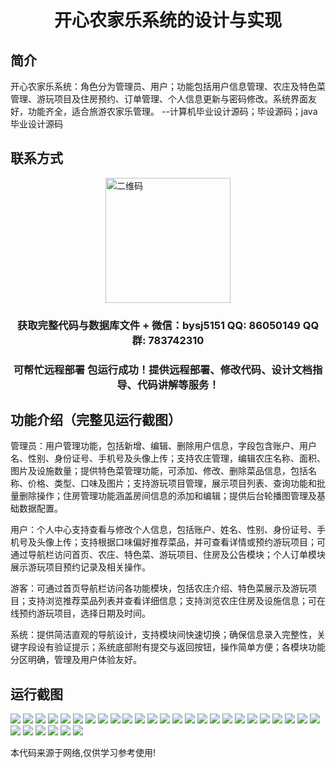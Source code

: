 <p><h1 align="center">开心农家乐系统的设计与实现</h1></p>

## 简介
开心农家乐系统：角色分为管理员、用户；功能包括用户信息管理、农庄及特色菜管理、游玩项目及住房预约、订单管理、个人信息更新与密码修改。系统界面友好，功能齐全，适合旅游农家乐管理。    --计算机毕业设计源码；毕设源码；java毕业设计源码


## 联系方式
<img src="https://bs-1329754181.cos.ap-shanghai.myqcloud.com/wx.jpg" alt="二维码" style="display: block; margin: 0 auto;" width="200px">
<p><h3 align="center">获取完整代码与数据库文件 + 微信：bysj5151 QQ: 86050149 QQ群: 783742310</h3></p>
<p><h3 align="center">可帮忙远程部署 包运行成功！提供远程部署、修改代码、设计文档指导、代码讲解等服务！</h3></p>

## 功能介绍（完整见运行截图）
管理员：用户管理功能，包括新增、编辑、删除用户信息，字段包含账户、用户名、性别、身份证号、手机号及头像上传；支持农庄管理，编辑农庄名称、面积、图片及设施数量；提供特色菜管理功能，可添加、修改、删除菜品信息，包括名称、价格、类型、口味及图片；支持游玩项目管理，展示项目列表、查询功能和批量删除操作；住房管理功能涵盖房间信息的添加和编辑；提供后台轮播图管理及基础数据配置。

用户：个人中心支持查看与修改个人信息，包括账户、姓名、性别、身份证号、手机号及头像上传；支持根据口味偏好推荐菜品，并可查看详情或预约游玩项目；可通过导航栏访问首页、农庄、特色菜、游玩项目、住房及公告模块；个人订单模块展示游玩项目预约记录及相关操作。

游客：可通过首页导航栏访问各功能模块，包括农庄介绍、特色菜展示及游玩项目；支持浏览推荐菜品列表并查看详细信息；支持浏览农庄住房及设施信息；可在线预约游玩项目，选择日期及时间。

系统：提供简洁直观的导航设计，支持模块间快速切换；确保信息录入完整性，关键字段设有验证提示；系统底部附有提交与返回按钮，操作简单方便；各模块功能分区明确，管理及用户体验友好。


## 运行截图
![](https://bs-1329754181.cos.ap-shanghai.myqcloud.com/ssm/HappyFarmSystem/img/001.jpg)
![](https://bs-1329754181.cos.ap-shanghai.myqcloud.com/ssm/HappyFarmSystem/img/002.jpg)
![](https://bs-1329754181.cos.ap-shanghai.myqcloud.com/ssm/HappyFarmSystem/img/003.jpg)
![](https://bs-1329754181.cos.ap-shanghai.myqcloud.com/ssm/HappyFarmSystem/img/004.jpg)
![](https://bs-1329754181.cos.ap-shanghai.myqcloud.com/ssm/HappyFarmSystem/img/005.jpg)
![](https://bs-1329754181.cos.ap-shanghai.myqcloud.com/ssm/HappyFarmSystem/img/006.jpg)
![](https://bs-1329754181.cos.ap-shanghai.myqcloud.com/ssm/HappyFarmSystem/img/007.jpg)
![](https://bs-1329754181.cos.ap-shanghai.myqcloud.com/ssm/HappyFarmSystem/img/008.jpg)
![](https://bs-1329754181.cos.ap-shanghai.myqcloud.com/ssm/HappyFarmSystem/img/009.jpg)
![](https://bs-1329754181.cos.ap-shanghai.myqcloud.com/ssm/HappyFarmSystem/img/010.jpg)
![](https://bs-1329754181.cos.ap-shanghai.myqcloud.com/ssm/HappyFarmSystem/img/011.jpg)
![](https://bs-1329754181.cos.ap-shanghai.myqcloud.com/ssm/HappyFarmSystem/img/012.jpg)
![](https://bs-1329754181.cos.ap-shanghai.myqcloud.com/ssm/HappyFarmSystem/img/013.jpg)
![](https://bs-1329754181.cos.ap-shanghai.myqcloud.com/ssm/HappyFarmSystem/img/014.jpg)
![](https://bs-1329754181.cos.ap-shanghai.myqcloud.com/ssm/HappyFarmSystem/img/015.jpg)
![](https://bs-1329754181.cos.ap-shanghai.myqcloud.com/ssm/HappyFarmSystem/img/016.jpg)
![](https://bs-1329754181.cos.ap-shanghai.myqcloud.com/ssm/HappyFarmSystem/img/017.jpg)
![](https://bs-1329754181.cos.ap-shanghai.myqcloud.com/ssm/HappyFarmSystem/img/018.jpg)
![](https://bs-1329754181.cos.ap-shanghai.myqcloud.com/ssm/HappyFarmSystem/img/019.jpg)
![](https://bs-1329754181.cos.ap-shanghai.myqcloud.com/ssm/HappyFarmSystem/img/020.jpg)
![](https://bs-1329754181.cos.ap-shanghai.myqcloud.com/ssm/HappyFarmSystem/img/021.jpg)
![](https://bs-1329754181.cos.ap-shanghai.myqcloud.com/ssm/HappyFarmSystem/img/022.jpg)
![](https://bs-1329754181.cos.ap-shanghai.myqcloud.com/ssm/HappyFarmSystem/img/023.jpg)
![](https://bs-1329754181.cos.ap-shanghai.myqcloud.com/ssm/HappyFarmSystem/img/024.jpg)
![](https://bs-1329754181.cos.ap-shanghai.myqcloud.com/ssm/HappyFarmSystem/img/025.jpg)
![](https://bs-1329754181.cos.ap-shanghai.myqcloud.com/ssm/HappyFarmSystem/img/026.jpg)
![](https://bs-1329754181.cos.ap-shanghai.myqcloud.com/ssm/HappyFarmSystem/img/027.jpg)
![](https://bs-1329754181.cos.ap-shanghai.myqcloud.com/ssm/HappyFarmSystem/img/028.jpg)
![](https://bs-1329754181.cos.ap-shanghai.myqcloud.com/ssm/HappyFarmSystem/img/029.jpg)
![](https://bs-1329754181.cos.ap-shanghai.myqcloud.com/ssm/HappyFarmSystem/img/030.jpg)
![](https://bs-1329754181.cos.ap-shanghai.myqcloud.com/ssm/HappyFarmSystem/img/031.jpg)

<p>本代码来源于网络,仅供学习参考使用!</p>
